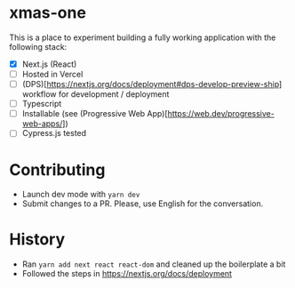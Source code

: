 # xmas-one

This is a place to experiment building a fully working application with the following stack:

- [x] Next.js (React)
- [ ] Hosted in Vercel
- [ ] (DPS)[https://nextjs.org/docs/deployment#dps-develop-preview-ship] workflow for development / deployment
- [ ] Typescript
- [ ] Installable (see (Progressive Web App)[https://web.dev/progressive-web-apps/])
- [ ] Cypress.js tested

# Contributing

- Launch dev mode with `yarn dev`
- Submit changes to a PR. Please, use English for the conversation.

# History

- Ran `yarn add next react react-dom` and cleaned up the boilerplate a bit
- Followed the steps in https://nextjs.org/docs/deployment
